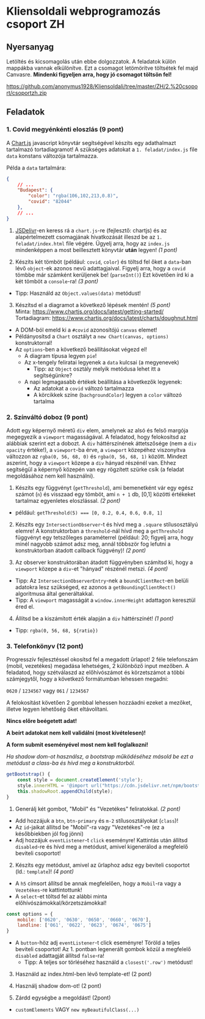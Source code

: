 # Kliensoldali webprogramozás csoport ZH

## Nyersanyag

Letöltés és kicsomagolás után ebbe dolgozzatok. A feladatok külön mappákba vannak elkülönítve. Ezt a csomagot letömörítve töltsétek fel majd Canvasre. **Mindenki figyeljen arra, hogy jó csomagot töltsön fel!**

https://github.com/anonymus1928/Kliensoldali/tree/master/ZH/2.%20csoport/csoportzh.zip

## Feladatok

### 1. Covid megyénkénti eloszlás (9 pont)

A [Chart.js](https://www.chartjs.org/) javascript könyvtár segítségével készíts egy adathalmazt tartalmazó tortadiagramot! A szükséges adatokat a ```1. feladat/index.js``` file ```data``` konstans változója tartalmazza.

Példa a ```data``` tartalmára:
```json
{
    // ...
    "Budapest": {
        "color": "rgba(106,102,213,0.8)",
        "covid": "82044"
    },
    // ...
}
```

1. [JSDelivr](https://www.chartjs.org/docs/latest/getting-started/)-en keress rá a ```chart.js```-re (fejlesztő: chartjs) és az alapértelmezett csomagjának hivatkozását illeszd be az ```1. feladat/index.html``` file végére. Ügyelj arra, hogy az ```index.js``` mindenképpen a most beillesztett könyvtár **után** legyen! *(1 pont)*

2. Készíts két tömböt (például: ```covid```, ```color```) és töltsd fel őket a ```data```-ban lévő ```object```-ek azonos nevű adattagjaival. Figyelj arra, hogy a ```covid``` tömbbe már számként kerüljenek be! (```parseInt()```) Ezt követően írd ki a két tömböt a ```console```-ra! *(3 pont)*
  - Tipp: Használd az ```Object.values(data)``` metódust!

3. Készítsd el a diagramot a következő lépések mentén! *(5 pont)*<br>Minta: https://www.chartjs.org/docs/latest/getting-started/<br>Tortadiagram: https://www.chartjs.org/docs/latest/charts/doughnut.html
  - A DOM-ból emeld ki a ```#covid``` azonosítójú ```canvas``` elemet!
  - Példányosítsd a ```Chart``` osztályt a ```new Chart(canvas, options)``` konstruktorral!
  - Az ```options```-ben a következő beállításokat végezd el!
    - A diagram típusa legyen ```pie```!
    - Az x-tengely feliratai legyenek a ```data``` kulcsai (a megyenevek)
      - Tipp: az ```Object``` osztály melyik metódusa lehet itt a segítségünkre?
    - A napi legmagasabb értékek beállítása a következők legyenek:
      - Az adatokat a ```covid``` változó tartalmazza
      - A körcikkek színe (```bachgroundColor```) legyen a ```color``` változó tartalma



### 2. Színváltó doboz (9 pont)

Adott egy képernyő méretű ```div``` elem, amelynek az alsó és felső margója megegyezik a ```viewport``` magasságával. A feladatod, hogy felokosítsd az alábbiak szerint ezt a dobozt. A ```div``` háttérszínének áttetszősége (nem a ```div``` ```opacity``` értéke!), a ```viewport```-ba érve, a ```viewport``` közepéhez viszonyítva változzon az ```rgba(0, 56, 68, 0)``` és ```rgba(0, 56, 68, 1)``` között. Mindezt aszerint, hogy a ```viewport``` közepe a ```div``` hányad részénél van. Ehhez segítségül a képernyő közepén van egy rögzített szürke csík (a feladat megoldásához nem kell használni).

1. Készíts egy függvényt (```getThreshold```), ami bemenetként vár egy egész számot (```n```) és visszaad egy tömböt, ami ```n + 1``` db, [0,1] közötti értékeket tartalmaz egyenletes eloszlással. *(2 pont)*
  - például: ```getThreshold(5) === [0, 0.2, 0.4, 0.6, 0.8, 1]```

2. Készíts egy ```IntersectionObserver```-t és hívd meg a ```.square``` stílusosztályú elemre! A konstruktorban a ```threshold```-nál hívd meg a ```getThreshold``` függvényt egy tetszőleges paraméterrel (például: 20; figyelj arra, hogy minél nagyobb számot adsz meg, annál többször fog lefutni a konstruktorban átadott callback függvény)! *(2 pont)*

3. Az observer konstruktorában átadott függvényben számítsd ki, hogy a ```viewport``` közepe a ```div```-et "hányad" részénél metszi. *(4 pont)*
  - Tipp: Az ```IntersectionObserverEntry```-nek a ```boundClientRect```-en belüli adatokra lesz szükséged, ez azonos a ```getBoundingClientRect()``` algoritmusa által generáltakkal.
  - Tipp: A ```viewport``` magasságát a ```window.innerHeight``` adattagon keresztül éred el.

4. Állítsd be a kiszámított érték alapján a ```div``` háttérszínét! *(1 pont)*
  - Tipp: ````rgba(0, 56, 68, ${ratio})````




### 3. Telefonkönyv (12 pont)

Progresszív fejlesztéssel okosítsd fel a megadott űrlapot! 2 féle telefonszám (mobil, vezetékes) megadása lehetséges, 2 különböző input mezőben. A feladatod, hogy szétválaszd az előhívószámot és körzetszámot a többi számjegytől, hogy a következő formátumban lehessen megadni:

```0620``` / ```1234567``` vagy ```061``` / ```1234567```

A felokosítást követően 2 gombbal lehessen hozzáadni ezeket a mezőket, illetve legyen lehetőség őket eltávolítani.

**Nincs előre beégetett adat!**

**A beírt adatokat nem kell validálni (most kivételesen)!**

**A form submit eseményével most nem kell foglalkozni!**

*Ha shadow dom-ot használsz, a bootstrap működéséhez másold be ezt a metódust a class-ba és hívd meg a konstruktorból.*

```javascript
getBootstrap() {
    const style = document.createElement('style');
    style.innerHTML = '@import url("https://cdn.jsdelivr.net/npm/bootstrap@5.0.0-beta2/dist/css/bootstrap.min.css");';
    this.shadowRoot.appendChild(style);
}
```


1. Generálj két gombot, "Mobil" és "Vezetékes" feliratokkal. *(2 pont)*
  - Add hozzájuk a ```btn```, ```btn-primary``` és ```m-2``` stílusosztályokat (```class```)!
  - Az ```id```-jaikat állítsd be "Mobil"-ra vagy "Vezetékes"-re (ez a későbbiekben jól fog jönni)
  - Adj hozzájuk ```eventListener```-t ```click``` eseményre! Kattintás után állítsd ```disabled```-re és hívd meg a metódust, amivel kigenerálod a megfelelő beviteli csoportot!

2. Készíts egy metódust, amivel az űrlaphoz adsz egy beviteli csoportot (ld.: ```template```)! *(4 pont)*
  - A ```h5``` címsort állítsd be annak megfelelően, hogy a ```Mobil```-ra vagy a ```Vezetékes```-re kattintottunk!
  - A ```select```-et töltsd fel az alábbi minta előhívószámokkal/körzetszámokkal!

```javascript
const options = {
    mobile: ['0620', '0630', '0650', '0660', '0670'],
    landline: ['061', '0622', '0623', '0674', '0675']
}
```

  - A ```button```-höz adj ```eventListener```-t click eseményre! Töröld a teljes beviteli csoportot! Az 1. pontban legenerált gombok közül a megfelelő ```disabled``` adattagját állítsd ```false```-ra!
    - Tipp: A teljes sor törléséhez használd a ```closest('.row')``` metódust!

3. Használd az index.html-ben lévő template-et! (2 pont)

4. Használj shadow dom-ot! (2 pont)

5. Zárdd egységbe a megoldást! (2pont)
  - ```customElements``` VAGY ```new myBeautifulClass(...)```
